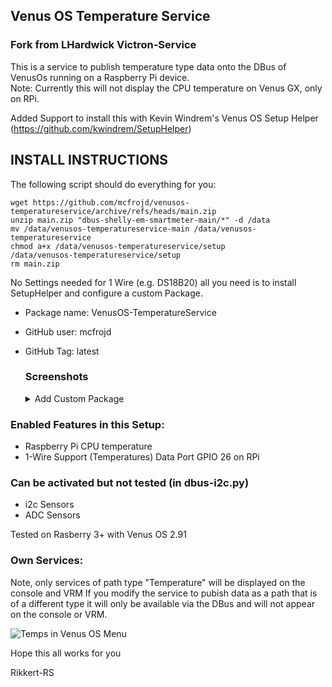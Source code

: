 ## Venus OS Temperature Service
### Fork from LHardwick Victron-Service

This is a service to publish temperature type data onto the DBus of VenusOs running on a Raspberry Pi device.  
Note: Currently this will not display the CPU temperature on Venus GX, only on RPi.

Added Support to install this with Kevin Windrem's Venus OS Setup Helper (https://github.com/kwindrem/SetupHelper)

## INSTALL INSTRUCTIONS

The following script should do everything for you:
```
wget https://github.com/mcfrojd/venusos-temperatureservice/archive/refs/heads/main.zip
unzip main.zip "dbus-shelly-em-smartmeter-main/*" -d /data
mv /data/venusos-temperatureservice-main /data/venusos-temperatureservice
chmod a+x /data/venusos-temperatureservice/setup
/data/venusos-temperatureservice/setup
rm main.zip
```

No Settings needed for 1 Wire (e.g. DS18B20) all you need is to install SetupHelper and configure a custom Package.
  - Package name: VenusOS-TemperatureService
  - GitHub user: mcfrojd
  - GitHub Tag: latest

      ### Screenshots
      <details><summary>Add Custom Package</summary>

      ![PackageManager Menü](/screenshots/PackageManagerMenu.png)
      ![Add Custom Package ](/screenshots/PackageManagerAddPackage.png)
      ![Fill Custom Package](/screenshots/PackageManagerAddCustomPackage.png)
      ![Install Package](/screenshots/PackageManagerInstallAktivPackage.png)

</details>

### Enabled Features in this Setup:
  - Raspberry Pi CPU temperature
  - 1-Wire Support (Temperatures) Data Port GPIO 26 on RPi

### Can be activated but not tested (in dbus-i2c.py)
  - i2c Sensors
  - ADC Sensors

Tested on Rasberry 3+ with Venus OS 2.91

### Own Services:
 Note, only services of path type "Temperature" will be displayed on the console and VRM
 If you modify the service to pubish data as a path that is of a different type
 it will only be available via the DBus and will not appear on the console or VRM.

![Temps in Venus OS Menu](/screenshots/TempsInMenu.png)

Hope this all works for you

Rikkert-RS
